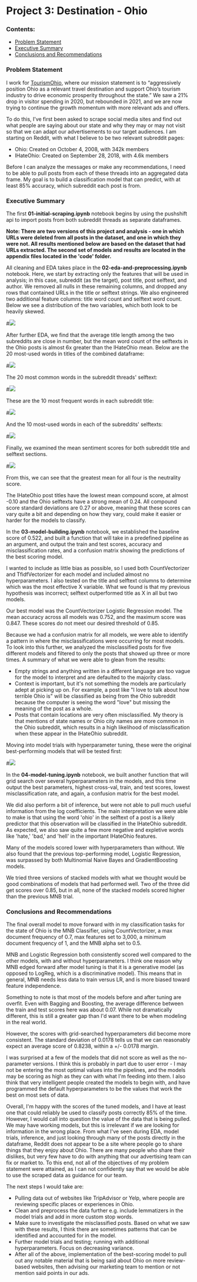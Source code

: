 # Project 3: Destination - Ohio

### Contents:
- [Problem Statement](#Problem-Statement)
- [Executive Summary](#Executive-Summary)
- [Conclusions and Recommendations](#Conclusions-and-Recommendations)

### Problem Statement

I work for [TourismOhio](https://ohio.org/home/about-us), where our mission statement is to “aggressively position Ohio as a relevant travel destination and support Ohio’s tourism industry to drive economic prosperity throughout the state.” We saw a 21% drop in visitor spending in 2020, but rebounded in 2021, and we are now trying to continue the growth momentum with more relevant ads and offers.

To do this, I’ve first been asked to scrape social media sites and find out what people are saying about our state and why they may or may not visit so that we can adapt our advertisements to our target audiences. I am starting on Reddit, with what I believe to be two relevant subreddit pages:
- Ohio: Created on October 4, 2008, with 342k members
- IHateOhio: Created on September 28, 2018, with 4.6k members

Before I can analyze the messages or make any recommendations, I need to be able to pull posts from each of these threads into an aggregated data frame. My goal is to build a classification model that can predict, with at least 85% accuracy, which subreddit each post is from.

### Executive Summary

The first **01-initial-scraping.ipynb** notebook begins by using the pushshift api to import posts from both subreddit threads as separate dataframes.

**Note: There are two versions of this project and analysis - one in which URLs were deleted from all posts in the dataset, and one in which they were not. All results mentioned below are based on the dataset that had URLs extracted. The second set of models and results are located in the appendix files located in the 'code' folder.**

All cleaning and EDA takes place in the **02-eda-and-preprocessing.ipynb** notebook. Here, we start by extracting only the features that will be used in analysis; in this case, subreddit (as the target), post title, post selftext, and author. We removed all nulls in these remaining columns, and dropped any rows that contained URLs in the title or selftext strings. We also engineered two additional feature columns: title word count and selftext word count. Below we see a distribution of the two variables, which both look to be heavily skewed.

#![](imgs/hist-title-selftext-word-count.png)

After further EDA, we find that the average title length among the two subreddits are close in number, but the mean word count of the selftexts in the Ohio posts is almost 6x greater than the IHateOhio mean. Below are the 20 most-used words in titles of the combined dataframe:

#![](imgs/barh-top-20-title-combined.png)

The 20 most common words in the subreddit threads' selftext:

#![](imgs/barh-top-20-selftext-combined.png)

These are the 10 most frequent words in each subreddit title:

#![](imgs/barh-top-10-title-separate.png)

And the 10 most-used words in each of the subreddits' selftexts:

#![](imgs/barh-top-10-selftext-separate.png)

Finally, we examined the mean sentiment scores for both subreddit title and selftext sections.

#![](imgs/bar-sentiment-scores.png)

From this, we can see that the greatest mean for all four is the neutrality score.

The IHateOhio post titles have the lowest mean compound score, at almost -0.10 and the Ohio selftexts have a strong mean of 0.24. All compound score standard deviations are 0.27 or above, meaning that these scores can vary quite a bit and depending on how they vary, could make it easier or harder for the models to classify.

In the **03-model-building.ipynb** notebook, we established the baseline score of 0.522, and built a function that will take in a predefined pipeline as an argument, and output the train and test scores, accuracy and misclassification rates, and a confusion matrix showing the predictions of the best scoring model.

I wanted to include as little bias as possible, so I used both CountVectorizer and TfidfVectorizer for each model and included almost no hyperparameters. I also tested on the title and selftext columns to determine which was the most effective X variable. What we found is that my previous hypothesis was incorrect; selftext outperformed title as X in all but two models.

Our best model was the CountVectorizer Logistic Regression model. The mean accuracy across all models was 0.752, and the maximum score was 0.847. These scores do not meet our desired threshold of 0.85.

Because we had a confusion matrix for all models, we were able to identify a pattern in where the misclassifications were occurring for most models. To look into this further, we analyzed the misclassified posts for five different models and filtered to only the posts that showed up three or more times. A summary of what we were able to glean from the results:
- Empty strings and anything written in a different language are too vague for the model to interpret and are defaulted to the majority class.
- Context is important, but it's not something the models are particularly adept at picking up on. For example, a post like "I love to talk about how terrible Ohio is" will be classified as being from the Ohio subreddit because the computer is seeing the word "love" but missing the meaning of the post as a whole.
- Posts that contain locations are very often misclassified. My theory is that mentions of state names or Ohio city names are more common in the Ohio subreddit, which results in a high likelihood of misclassification when these appear in the IHateOhio subreddit.

Moving into model trials with hyperparameter tuning, these were the original best-performing models that will be tested first:

#![](imgs/barh-top-10-model-trials.png)

In the **04-model-tuning.ipynb** notebook, we built another function that will grid search over several hyperparameters in the models, and this time output the best parameters, highest cross-val, train, and test scores, lowest misclassification rate, and again, a confusion matrix for the best model.

We did also perform a bit of inference, but were not able to pull much useful information from the log coefficients. The main interpretation we were able to make is that using the word 'ohio' in the selftext of a post is a likely predictor that this observation will be classified in the IHateOhio subreddit.  As expected, we also saw quite a few more negative and expletive words like 'hate,' 'bad,' and 'hell' in the important IHateOhio features.

Many of the models scored lower with hyperparameters than without. We also found that the previous top-performing model, Logistic Regression, was surpassed by both Multinomial Naive Bayes and GradientBoosting models.

We tried three versions of stacked models with what we thought would be good combinations of models that had performed well. Two of the three did get scores over 0.85, but in all, none of the stacked models scored higher than the previous MNB trial.


### Conclusions and Recommendations

The final overall model to move forward with in my classification tasks for the state of Ohio is the MNB Classifier, using CountVectorizer, a max document frequency of 0.7, max features set to 3,000,  a minimum document frequency of 1, and the MNB alpha set to 0.5.

MNB and Logistic Regression both consistently scored well compared to the other models, with and without hyperparameters. I think one reason why MNB edged forward after model tuning is that it is a generative model (as opposed to LogReg, which is a discriminative model). This means that in general, MNB needs less data to train versus LR, and is more biased toward feature independence.

Something to note is that most of the models before and after tuning are overfit. Even with Bagging and Boosting, the average difference between the train and test scores here was about 0.07. While not dramatically different, this is still a greater gap than I'd want there to be when modeling in the real world.

However, the scores with grid-searched hyperparameters did become more consistent. The standard deviation of 0.0178 tells us that we can reasonably expect an average score of 0.8238, within a +/- 0.0178 margin.

I was surprised at a few of the models that did not score as well as the no-parameter versions. I think this is probably in part due to user error - I may not be entering the most optimal values into the pipelines, and the models may be scoring as high as they can with what I'm feeding into them. I also think that very intelligent people created the models to begin with, and have programmed the default hyperparameters to be the values that work the best on most sets of data.

Overall, I'm happy with the scores of the tuned models, and I have at least one that could reliably be used to classify posts correctly 85% of the time. However, I would call into question the value of the data that is being pulled. We may have working models, but this is irrelevant if we are looking for information in the wrong place. From what I've seen during EDA, model trials, inference, and just looking through many of the posts directly in the dataframe, Reddit does not appear to be a site where people go to share things that they enjoy about Ohio. There are many people who share their dislikes, but very few have to do with anything that our advertising team can fix or market to. To this end, not all of the objectives of my problem statement were attained, as I can not confidently say that we would be able to use the scraped data as guidance for our team.

The next steps I would take are:
- Pulling data out of websites like TripAdvisor or Yelp, where people are reviewing specific places or experiences in Ohio.
- Clean and preprocess the data further e.g. include lemmatizers in the model trials and add in more custom stop words.
- Make sure to investigate the misclassified posts. Based on what we saw with these results, I think there are sometimes patterns that can be identified and accounted for in the model.
- Further model trials and testing; running with additional hyperparameters. Focus on decreasing variance.
- After all of the above, implementation of the best-scoring model to pull out any notable material that is being said about Ohio on more review-based websites, then advising our marketing team to mention or not mention said points in our ads.
